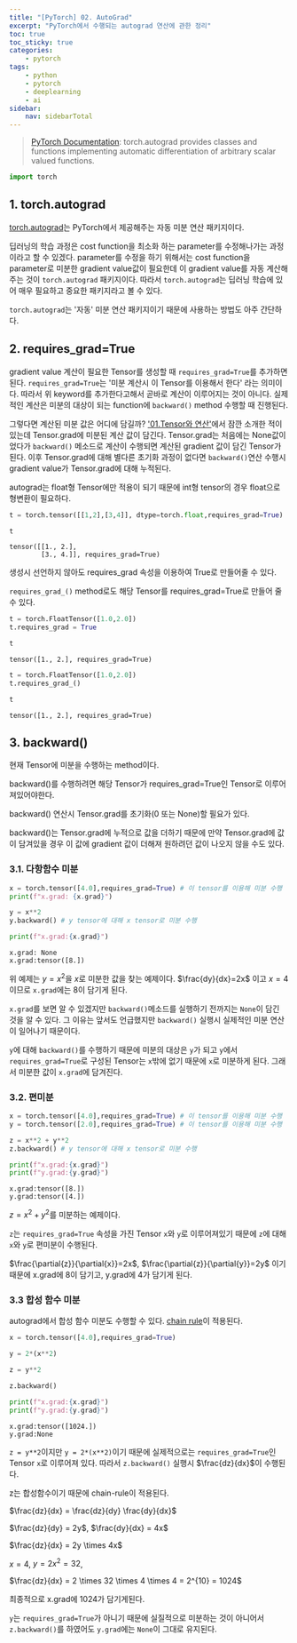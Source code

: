```yaml
---
title: "[PyTorch] 02. AutoGrad"
excerpt: "PyTorch에서 수행되는 autograd 연산에 관한 정리"
toc: true
toc_sticky: true
categories:
    - pytorch
tags:
    - python
    - pytorch
    - deeplearning
    - ai
sidebar:
    nav: sidebarTotal
---
```


> [PyTorch Documentation](https://pytorch.org/docs/stable/autograd.html): torch.autograd provides classes and functions implementing automatic differentiation of arbitrary scalar valued functions.

```python
import torch
```

## 1. torch.autograd

[torch.autograd](https://pytorch.org/docs/stable/autograd.html)는 PyTorch에서 제공해주는 자동 미분 연산 패키지이다.

딥러닝의 학습 과정은 cost function을 최소화 하는 parameter를 수정해나가는 과정이라고 할 수 있겠다. parameter를 수정을 하기 위해서는 cost function을 parameter로 미분한 gradient value값이 필요한데 이 gradient value를 자동 계산해주는 것이 `torch.autograd` 패키지이다. 따라서 `torch.autograd`는 딥러닝 학습에 있어 매우 필요하고 중요한 패키지라고 볼 수 있다.

`torch.autograd`는 '자동' 미분 연산 패키지이기 때문에 사용하는 방법도 아주 간단하다.

## 2. requires_grad=True

gradient value 계산이 필요한 Tensor를 생성할 때 `requires_grad=True`를 추가하면 된다.
`requires_grad=True`는 '미분 계산시 이 Tensor를 이용해서 한다' 라는 의미이다. 따라서 위 keyword를 추가한다고해서 곧바로 계산이 이루어지는 것이 아니다. 실제적인 계산은 미분의 대상이 되는 function에 `backward()` method 수행할 때 진행된다.

그렇다면 계산된 미분 값은 어디에 담길까? ['01.Tensor와 연산'](https://nkw011.github.io/pytorch/pytorch-01/)에서 잠깐 소개한 적이 있는데 Tensor.grad에 미분된 계산 값이 담긴다. Tensor.grad는 처음에는 None값이었다가 `backward()` 메소드로 계산이 수행되면 계산된 gradient 값이 담긴 Tensor가 된다. 이후 Tensor.grad에 대해 별다른 초기화 과정이 없다면 `backward()`연산 수행시 gradient value가 Tensor.grad에 대해 누적된다.

autograd는 float형 Tensor에만 적용이 되기 때문에 int형 tensor의 경우 float으로 형변환이 필요하다.

```python
t = torch.tensor([[1,2],[3,4]], dtype=torch.float,requires_grad=True)

t
```

    tensor([[1., 2.],
            [3., 4.]], requires_grad=True)

생성시 선언하지 않아도 requires_grad 속성을 이용하여 True로 만들어줄 수 있다.

`requires_grad_()` method로도 해당 Tensor를 requires_grad=True로 만들어 줄 수 있다.

```python
t = torch.FloatTensor([1.0,2.0])
t.requires_grad = True

t
```

    tensor([1., 2.], requires_grad=True)

```python
t = torch.FloatTensor([1.0,2.0])
t.requires_grad_()

t
```

    tensor([1., 2.], requires_grad=True)

## 3. backward()

현재 Tensor에 미분을 수행하는 method이다.

backward()를 수행하려면 해당 Tensor가 requires_grad=True인 Tensor로 이루어져있어야한다.

backward() 연산시 Tensor.grad를 초기화(0 또는 None)할 필요가 있다.

backward()는 Tensor.grad에 누적으로 값을 더하기 때문에 만약 Tensor.grad에 값이 담겨있을 경우 이 값에 gradient 값이 더해져 원하려던 값이 나오지 않을 수도 있다.

### 3.1. 다항함수 미분

```python
x = torch.tensor([4.0],requires_grad=True) # 이 tensor를 이용해 미분 수행
print(f"x.grad: {x.grad}")

y = x**2
y.backward() # y tensor에 대해 x tensor로 미분 수행

print(f"x.grad:{x.grad}")
```

    x.grad: None
    x.grad:tensor([8.])

위 예제는 $y = x^2$을 $x$로 미분한 값을 찾는 예제이다.
$\frac{dy}{dx}=2x$ 이고 $x=4$ 이므로 `x.grad`에는 8이 담기게 된다.

`x.grad`를 보면 알 수 있겠지만 `backward()`메소드를 실행하기 전까지는 `None`이 담긴 것을 알 수 있다. 그 이유는 앞서도 언급했지만 `backward()` 실행시 실제적인 미분 연산이 일어나기 때문이다.

`y`에 대해 `backward()`를 수행하기 때문에 미분의 대상은 `y`가 되고 `y`에서 `requires_grad=True`로 구성된 Tensor는 `x`밖에 없기 때문에 `x`로 미분하게 된다. 그래서 미분한 값이 `x.grad`에 담겨진다.

### 3.2. 편미분

```python
x = torch.tensor([4.0],requires_grad=True) # 이 tensor를 이용해 미분 수행
y = torch.tensor([2.0],requires_grad=True) # 이 tensor를 이용해 미분 수행

z = x**2 + y**2
z.backward() # y tensor에 대해 x tensor로 미분 수행

print(f"x.grad:{x.grad}")
print(f"y.grad:{y.grad}")
```

    x.grad:tensor([8.])
    y.grad:tensor([4.])

$z = x^2 + y^2$를 미분하는 예제이다.

`z`는 `requires_grad=True` 속성을 가진 Tensor `x`와 `y`로 이루어져있기 때문에 `z`에 대해 `x`와 `y`로 편미분이 수행된다.

$\frac{\partial{z}}{\partial{x}}=2x$, $\frac{\partial{z}}{\partial{y}}=2y$ 이기 때문에
x.grad에 8이 담기고, y.grad에 4가 담기게 된다.

### 3.3 합성 함수 미분

autograd에서 합성 함수 미분도 수행할 수 있다.
[chain rule](https://ko.wikipedia.org/wiki/%EC%97%B0%EC%87%84_%EB%B2%95%EC%B9%99)이 적용된다.

```python
x = torch.tensor([4.0],requires_grad=True)

y = 2*(x**2)

z = y**2

z.backward()

print(f"x.grad:{x.grad}")
print(f"y.grad:{y.grad}")
```

    x.grad:tensor([1024.])
    y.grad:None

`z = y**2`이지만 `y = 2*(x**2)`이기 때문에 실제적으로는 `requires_grad=True`인 Tensor `x`로 이루어져 있다.
따라서 `z.backward()` 실행시 $\frac{dz}{dx}$이 수행된다.

z는 합성함수이기 때문에 chain-rule이 적용된다.

$\frac{dz}{dx} = \frac{dz}{dy} \frac{dy}{dx}$

$\frac{dz}{dy} = 2y$, $\frac{dy}{dx} = 4x$

$\frac{dz}{dx} = 2y \times 4x$

$x=4$, $y = 2x^2 = 32$,

$\frac{dz}{dx} = 2 \times 32 \times 4 \times 4 = 2^{10} = 1024$

최종적으로 x.grad에 1024가 담기게된다.

`y`는 `requires_grad=True`가 아니기 때문에 실질적으로 미분하는 것이 아니어서 `z.backward()`를 하였어도 `y.grad`에는 `None`이 그대로 유지된다.
